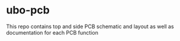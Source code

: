 # ubo-pcb
This repo contains top and side PCB schematic and layout as well as documentation for each PCB function 
